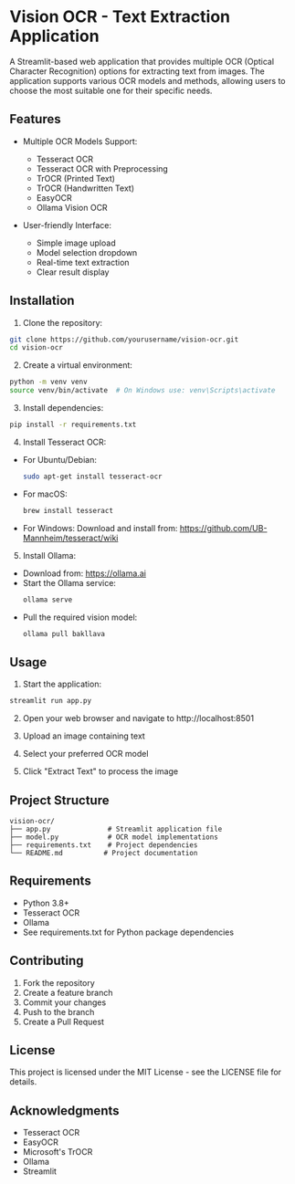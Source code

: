 # Vision OCR - Text Extraction Application

A Streamlit-based web application that provides multiple OCR (Optical Character Recognition) options for extracting text from images. The application supports various OCR models and methods, allowing users to choose the most suitable one for their specific needs.

## Features

- Multiple OCR Models Support:
  - Tesseract OCR
  - Tesseract OCR with Preprocessing
  - TrOCR (Printed Text)
  - TrOCR (Handwritten Text)
  - EasyOCR
  - Ollama Vision OCR

- User-friendly Interface:
  - Simple image upload
  - Model selection dropdown
  - Real-time text extraction
  - Clear result display

## Installation

1. Clone the repository:
```bash
git clone https://github.com/yourusername/vision-ocr.git
cd vision-ocr
```

2. Create a virtual environment:
```bash
python -m venv venv
source venv/bin/activate  # On Windows use: venv\Scripts\activate
```

3. Install dependencies:
```bash
pip install -r requirements.txt
```

4. Install Tesseract OCR:
- For Ubuntu/Debian:
  ```bash
  sudo apt-get install tesseract-ocr
  ```
- For macOS:
  ```bash
  brew install tesseract
  ```
- For Windows:
  Download and install from: https://github.com/UB-Mannheim/tesseract/wiki

5. Install Ollama:
- Download from: https://ollama.ai
- Start the Ollama service:
  ```bash
  ollama serve
  ```
- Pull the required vision model:
  ```bash
  ollama pull bakllava
  ```

## Usage

1. Start the application:
```bash
streamlit run app.py
```

2. Open your web browser and navigate to http://localhost:8501

3. Upload an image containing text

4. Select your preferred OCR model

5. Click "Extract Text" to process the image

## Project Structure

```
vision-ocr/
├── app.py              # Streamlit application file
├── model.py            # OCR model implementations
├── requirements.txt    # Project dependencies
└── README.md          # Project documentation
```

## Requirements

- Python 3.8+
- Tesseract OCR
- Ollama
- See requirements.txt for Python package dependencies

## Contributing

1. Fork the repository
2. Create a feature branch
3. Commit your changes
4. Push to the branch
5. Create a Pull Request

## License

This project is licensed under the MIT License - see the LICENSE file for details.

## Acknowledgments

- Tesseract OCR
- EasyOCR
- Microsoft's TrOCR
- Ollama
- Streamlit
